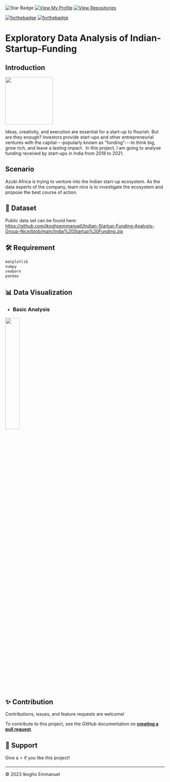 ![Star Badge](https://img.shields.io/static/v1?label=%F0%9F%8C%9F&message=If%20Useful&style=style=flat&color=BC4E99)
[![View My Profile](https://img.shields.io/badge/View-My_Profile-green?logo=GitHub)](https://github.com/ikoghoemmanuell)
[![View Repositories](https://img.shields.io/badge/View-My_Repositories-blue?logo=GitHub)](https://github.com/ikoghoemmanuell?tab=repositories)

[![forthebadge](https://forthebadge.com/images/badges/built-with-love.svg)](https://forthebadge.com)
[![forthebadge](https://forthebadge.com/images/badges/made-with-python.svg)](https://forthebadge.com)

# Exploratory Data Analysis of Indian-Startup-Funding

## Introduction

<img src=" https://thumbs.dreamstime.com/b/startup-circle-process-business-concept-60485119.jpg" width="150">

Ideas, creativity, and execution are essential for a start-up to flourish. But are they enough? Investors provide start-ups and other entrepreneurial ventures with the capital---popularly known as "funding"---to think big, grow rich, and leave a lasting impact. 
In this project, I am going to analyse funding received by start-ups in India from 2018 to 2021.

## Scenario

Azubi Africa is trying to venture into the Indian start-up ecosystem. As the data experts of the company, team nice is to investigate the ecosystem and propose the best course of action.

## 📁 Dataset

Public data set can be found here: https://github.com/ikoghoemmanuell/Indian-Startup-Funding-Analysis-Group-Nice/blob/main/India%20Startup%20Funding.zip

## 🛠️ Requirement

```python
matplotlib
numpy
seaborn
pandas
```

## 📊 Data Visualization

- ### **Basic Analysis**

<img src="IMG/s_involve" width="30%">

## ✨ Contribution

Contributions, issues, and feature requests are welcome!

To contribute to this project, see the GitHub documentation on **[creating a pull request](https://help.github.com/en/github/collaborating-with-issues-and-pull-requests/creating-a-pull-request)**.

## 👏 Support

Give a ⭐️ if you like this project!

---

<p>&copy; 2023 Ikogho Emmanuel</p>
